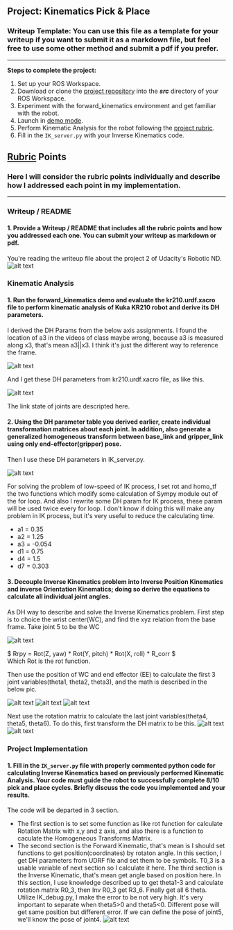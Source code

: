 ## Project: Kinematics Pick & Place
### Writeup Template: You can use this file as a template for your writeup if you want to submit it as a markdown file, but feel free to use some other method and submit a pdf if you prefer.

---


**Steps to complete the project:**  


1. Set up your ROS Workspace.
2. Download or clone the [project repository](https://github.com/udacity/RoboND-Kinematics-Project) into the ***src*** directory of your ROS Workspace.  
3. Experiment with the forward_kinematics environment and get familiar with the robot.
4. Launch in [demo mode](https://classroom.udacity.com/nanodegrees/nd209/parts/7b2fd2d7-e181-401e-977a-6158c77bf816/modules/8855de3f-2897-46c3-a805-628b5ecf045b/lessons/91d017b1-4493-4522-ad52-04a74a01094c/concepts/ae64bb91-e8c4-44c9-adbe-798e8f688193).
5. Perform Kinematic Analysis for the robot following the [project rubric](https://review.udacity.com/#!/rubrics/972/view).
6. Fill in the `IK_server.py` with your Inverse Kinematics code. 


[//]: # (Image References)

[image1]: ./misc_images/misc1.png
[image2]: ./misc_images/KR210_pic.png
[image3]: ./misc_images/urdf_file.png
[image4]: ./misc_images/DH_parm.png
[image5]: ./misc_images/WC.png
[image6]: ./misc_images/theta1.png
[image7]: ./misc_images/theta2.png
[image8]: ./misc_images/theta3.png
[image9]: ./misc_images/rr.png
[image10]: ./misc_images/R36.png
[image11]: ./misc_images/error.png

## [Rubric](https://review.udacity.com/#!/rubrics/972/view) Points
### Here I will consider the rubric points individually and describe how I addressed each point in my implementation.  

---
### Writeup / README

#### 1. Provide a Writeup / README that includes all the rubric points and how you addressed each one.  You can submit your writeup as markdown or pdf.  

You're reading the writeup file about the project 2 of Udacity's Robotic ND.
![alt text][image1]

### Kinematic Analysis
#### 1. Run the forward_kinematics demo and evaluate the kr210.urdf.xacro file to perform kinematic analysis of Kuka KR210 robot and derive its DH parameters.

I derived the DH Params from the below axis assignments. I found the location of a3 in the videos of class maybe wrong, because a3 is measured along x3, that's mean a3||x3. I think it's just the different way to reference the frame.

![alt text][image2]

And I get these DH parameters from kr210.urdf.xacro file, as like this.

![alt text][image3]

The link state of joints are descripted here.

#### 2. Using the DH parameter table you derived earlier, create individual transformation matrices about each joint. In addition, also generate a generalized homogeneous transform between base_link and gripper_link using only end-effector(gripper) pose.

Then I use these DH parameters in IK\_server.py.

![alt text][image4]

For solving the problem of low-speed of IK process, I set rot and homo_tf the two functions which modify some calculation of Sympy module out of the for loop.
And also I rewrite some DH param for IK process, these param will be used twice every for loop. I don't know if doing this will make any problem in IK process, but it's very useful to reduce the calculating time. 
* a1 = 0.35
* a2 = 1.25
* a3 = -0.054
* d1 = 0.75
* d4 = 1.5
* d7 = 0.303

#### 3. Decouple Inverse Kinematics problem into Inverse Position Kinematics and inverse Orientation Kinematics; doing so derive the equations to calculate all individual joint angles.

As DH way to describe and solve the Inverse Kinematics problem. First step is to choice the wrist center(WC), and find the xyz relation from the base frame. Take joint 5 to be the WC

![alt text][image5]

$ Rrpy = Rot(Z, yaw) * Rot(Y, pitch) * Rot(X, roll) * R_corr $  
Which Rot is the rot function.

Then use the position of WC and end effector (EE) to calculate the first 3 joint variables(theta1, theta2, theta3), and the math is described in the below pic.

![alt text][image6]
![alt text][image7]
![alt text][image8]

Next use the rotation matrix to calculate the last joint variables(theta4, theta5, theta6). To do this, first transform the DH matrix to be this.
![alt text][image9]
![alt text][image10]

### Project Implementation

#### 1. Fill in the `IK_server.py` file with properly commented python code for calculating Inverse Kinematics based on previously performed Kinematic Analysis. Your code must guide the robot to successfully complete 8/10 pick and place cycles. Briefly discuss the code you implemented and your results. 

The code will be departed in 3 section.  
* The first section is to set some function as like rot function for calculate Rotation Matrix with x,y and z axis, and also there is a function to caculate the Homogeneous Transforms Matrix.  
* The second section is the Forward Kinematic, that's mean is I should set functions to get position(coordinates) by rotaton angle. In this section, I get DH parameters from UDRF file and set them to be symbols. T0_3 is a usable variable of next section so I calculate it here.
The third section is the Inverse Kinematic, that's mean get angle based on position here. In this section, I use knowledge described up to get theta1-3 and calculate rotation matrix R0_3, then Inv R0_3 get R3_6. Finally get all 6 theta. Utilize IK_debug.py, I make the error to be not very high. It's very important to separate when theta5>0 and theta5<0. Different pose will get same position but different error. If we can define the pose of joint5, we'll know the pose of joint4.
![alt text][image11]